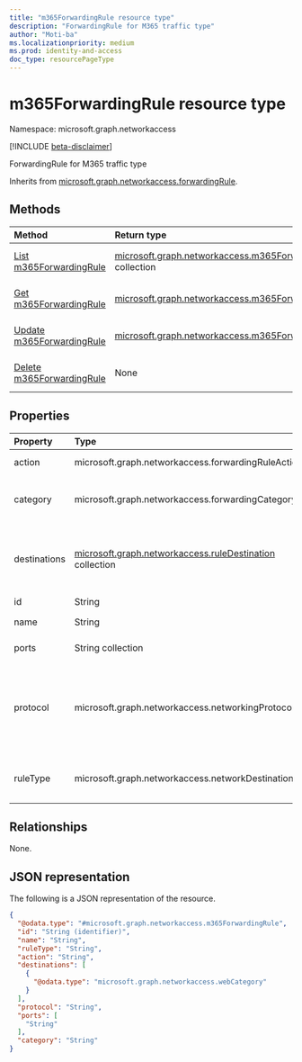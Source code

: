 ```yaml
---
title: "m365ForwardingRule resource type"
description: "ForwardingRule for M365 traffic type"
author: "Moti-ba"
ms.localizationpriority: medium
ms.prod: identity-and-access
doc_type: resourcePageType
---
```


# m365ForwardingRule resource type

Namespace: microsoft.graph.networkaccess

[!INCLUDE [beta-disclaimer](../../includes/beta-disclaimer.md)]

ForwardingRule for M365 traffic type

Inherits from [microsoft.graph.networkaccess.forwardingRule](../resources/networkaccess-forwardingrule.md).

## Methods
|Method|Return type|Description|
|:---|:---|:---|
|[List m365ForwardingRule](../api/networkaccess-m365forwardingrule-list.md)|[microsoft.graph.networkaccess.m365ForwardingRule](../resources/networkaccess-m365forwardingrule.md) collection|Get a list of the [microsoft.graph.networkaccess.m365ForwardingRule](../resources/networkaccess-m365forwardingrule.md) objects and their properties.|
|[Get m365ForwardingRule](../api/networkaccess-m365forwardingrule-get.md)|[microsoft.graph.networkaccess.m365ForwardingRule](../resources/networkaccess-m365forwardingrule.md)|Read the properties and relationships of a [microsoft.graph.networkaccess.m365ForwardingRule](../resources/networkaccess-m365forwardingrule.md) object.|
|[Update m365ForwardingRule](../api/networkaccess-m365forwardingrule-update.md)|[microsoft.graph.networkaccess.m365ForwardingRule](../resources/networkaccess-m365forwardingrule.md)|Update the properties of a [microsoft.graph.networkaccess.m365ForwardingRule](../resources/networkaccess-m365forwardingrule.md) object.|
|[Delete m365ForwardingRule](../api/networkaccess-m365forwardingrule-delete.md)|None|Delete a [microsoft.graph.networkaccess.m365ForwardingRule](../resources/networkaccess-m365forwardingrule.md) object.|

## Properties
|Property|Type|Description|
|:---|:---|:---|
|action|microsoft.graph.networkaccess.forwardingRuleAction|The action applies to traffic. The possible values are: `bypass`, `forward`.|
|category|microsoft.graph.networkaccess.forwardingCategory|Defines the category of Office 365 traffic used by a forwarding rule for M365 traffic (e.g., optimized traffic)	.The possible values are: `default`, `optimized`, `allow`, `unknownFutureValue`.|
|destinations|[microsoft.graph.networkaccess.ruleDestination](../resources/networkaccess-ruledestination.md) collection|destinations à Maintains the list of potential destinations and destination types that the user could be accessing in the context of a forwarding policy, including IPs and FQDNs/URLs	 Inherited from [microsoft.graph.networkaccess.forwardingRule](../resources/networkaccess-forwardingrule.md).|
|id|String|id Inherited from [microsoft.graph.entity](../resources/entity.md).|
|name|String|name Inherited from [microsoft.graph.networkaccess.policyRule](../resources/networkaccess-policyrule.md).|
|ports|String collection|Defines the port(s) used by a forwarding rule for M365 traffic	|
|protocol|microsoft.graph.networkaccess.networkingProtocol|Defines the networking protocol type used by a forwarding rule for M365 traffic	.The possible values are: `ip`, `icmp`, `igmp`, `ggp`, `ipv4`, `tcp`, `pup`, `udp`, `idp`, `ipv6`, `ipv6RoutingHeader`, `ipv6FragmentHeader`, `ipSecEncapsulatingSecurityPayload`, `ipSecAuthenticationHeader`, `icmpV6`, `ipv6NoNextHeader`, `ipv6DestinationOptions`, `nd`, `raw`, `ipx`, `spx`, `spxII`|
|ruleType|microsoft.graph.networkaccess.networkDestinationType|Destination Type Inherited from [microsoft.graph.networkaccess.forwardingRule](../resources/networkaccess-forwardingrule.md).The possible values are: `url`, `fqdn`, `ipAddress`, `ipRange`, `ipSubnet`, `webCategory`.|

## Relationships
None.

## JSON representation
The following is a JSON representation of the resource.
<!-- {
  "blockType": "resource",
  "keyProperty": "id",
  "@odata.type": "microsoft.graph.networkaccess.m365ForwardingRule",
  "baseType": "microsoft.graph.networkaccess.forwardingRule",
  "openType": false
}
-->
``` json
{
  "@odata.type": "#microsoft.graph.networkaccess.m365ForwardingRule",
  "id": "String (identifier)",
  "name": "String",
  "ruleType": "String",
  "action": "String",
  "destinations": [
    {
      "@odata.type": "microsoft.graph.networkaccess.webCategory"
    }
  ],
  "protocol": "String",
  "ports": [
    "String"
  ],
  "category": "String"
}
```

